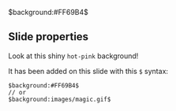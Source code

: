 $background:#FF69B4$

## Slide properties

Look at this shiny `hot-pink` background!

It has been added on this slide with this `$` syntax:

```
$background:#FF69B4$
// or
$background:images/magic.gif$
```
